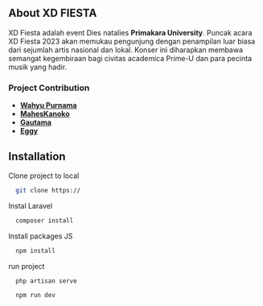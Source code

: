 ## About XD FIESTA

XD Fiesta adalah event Dies natalies **Primakara University**. Puncak acara XD Fiesta 2023 akan memukau pengunjung dengan penampilan luar biasa dari sejumlah artis nasional dan lokal. Konser ini diharapkan membawa semangat kegembiraan bagi civitas academica Prime-U dan para pecinta musik yang hadir.

### Project Contribution

-   **[Wahyu Purnama](https://github.com/wahyupurnama43)**
-   **[MahesKanoko](https://github.com/MahesKanoko999)**
-   **[Gautama](https://github.com/Tamagouuu)**
-   **[Eggy](https://kirschbaumdevelopment.com)**

## Installation

Clone project to local

```bash
  git clone https://
```

Instal Laravel

```bash
  composer install
```

Install packages JS

```bash
  npm install
```

run project

```bash
  php artisan serve

  npm run dev
```
